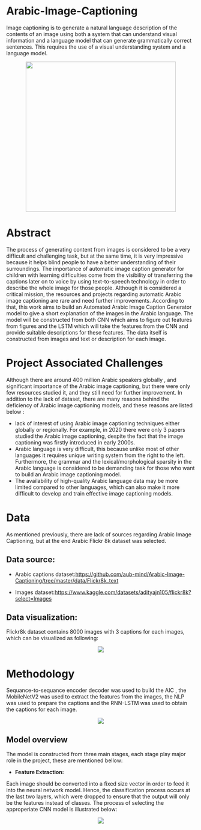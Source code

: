 # Arabic-Image-Captioning
Image captioning is to generate a natural language description of the contents of an image using both a system that can understand visual information and a language model that can generate grammatically correct sentences. This requires the use of a visual understanding system and a language model.

<p align="center">
<img src="https://user-images.githubusercontent.com/113424173/215345176-86dee413-2c28-4d55-b185-ea34c99ea111.png" width="400" height="400">
</p>

# Abstract
The process of generating content from images is considered to be a very difficult and challenging task, but at the same time, it is very impressive because it helps blind people to have a better understanding of their surroundings. The importance of automatic image caption generator for children with learning difficulties come from the visibility of transferring the captions later on to voice by using text-to-speech technology in order to describe the whole image for those people. Although it is considered a critical mission, the resources and projects regarding automatic Arabic image captioning are rare and need further improvements. According to that, this work aims to build an Automated Arabic Image Caption Generator model to give a short explanation of the images in the Arabic language. The model will be constructed from both CNN which aims to figure out features from figures and the LSTM which will take the features from the CNN and provide suitable descriptions for these features.  The data itself is constructed from images and text or description for each image.
# Project Associated Challenges
Although there are around 400 million Arabic speakers globally , and significant importance of the Arabic image captioning, but there were only few resources studied it, and they still need for further improvement. In addition to the lack of dataset, there are many reasons behind the deficiency of Arabic image captioning models, and these reasons are listed below :
* lack of interest of using Arabic image captioning techniques either globally or regionally. For example, in 2020 there were only 3 papers studied the Arabic image captioning, despite the fact that the image captioning was firstly introduced in early 2000s.
* Arabic language is very difficult, this because unlike most of other languages it requires unique writing system from the right to the left. Furthermore, the grammar and the lexical/morphological sparsity in the Arabic language is considered to be demanding task for those who want to build an Arabic image captioning model.
* The availability of high-quality Arabic language data may be more limited compared to other languages, which can also make it more difficult to develop and train effective image captioning models.
# Data 
As mentioned previously, there are lack of sources regarding Arabic Image Captioning, but at the end Arabic Flickr 8k dataset was selected.
## Data source:

* Arabic captions dataset:https://github.com/aub-mind/Arabic-Image-Captioning/tree/master/data/Flickr8k_text

* Images dataset:https://www.kaggle.com/datasets/adityajn105/flickr8k?select=Images

## Data visualization:
Flickr8k dataset contains 8000 images with 3 captions for each images, which can be visualized as following:

<p align="center">
<img src="https://user-images.githubusercontent.com/113424173/215352444-0693f0bd-e73a-4b2f-8b3c-55d05315fb49.png">
</p>

# Methodology

Sequance-to-sequance encoder decoder was used to build the AIC , the MobileNetV2 was used to extract the features from the images, the NLP was used to prepare the captions and the RNN-LSTM was used to obtain the captions for each image.

<p align="center">
<img src="https://user-images.githubusercontent.com/113424173/215356547-7423b6ab-28f5-45f1-bf62-7d83f30be45d.png">
</p>

## Model overview
The model is constructed from three main stages, each stage play major role in the project, these are mentioned bellow:

* **Feature Extraction:**

Each image should be converted into a fixed size vector in order to feed it into the neural network model. Hence, the classification process occurs at the last two layers, which were dropped to ensure that the output will only be the features instead of classes. The process of selecting the approperiate CNN model is illustrated below:

<p align="center">
<img src="https://user-images.githubusercontent.com/113424173/215357080-c3f6e7bf-443a-4963-8940-cb1b1011fea7.png">
</p>



